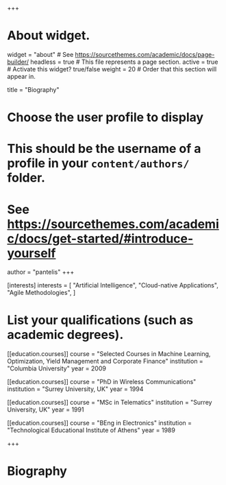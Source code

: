 +++
# About widget.
widget = "about"  # See https://sourcethemes.com/academic/docs/page-builder/
headless = true  # This file represents a page section.
active = true  # Activate this widget? true/false
weight = 20  # Order that this section will appear in.

title = "Biography"

# Choose the user profile to display
# This should be the username of a profile in your `content/authors/` folder.
# See https://sourcethemes.com/academic/docs/get-started/#introduce-yourself
author = "pantelis"
+++

[interests]
  interests = [
    "Artificial Intelligence",
    "Cloud-native Applications",
    "Agile Methodologies",
  ]

# List your qualifications (such as academic degrees).
[[education.courses]]
  course = "Selected Courses in Machine Learning, Optimization, Yield Management and Corporate Finance"
  institution = "Columbia University"
  year = 2009

[[education.courses]]
  course = "PhD in Wireless Communications"
  institution = "Surrey University, UK"
  year = 1994

[[education.courses]]
  course = "MSc in Telematics"
  institution = "Surrey University, UK"
  year = 1991

[[education.courses]]
  course = "BEng in Electronics"
  institution = "Technological Educational Institute of Athens"
  year = 1989

+++
# Biography
